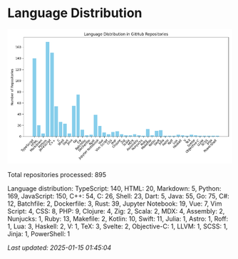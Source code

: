 # Language Distribution

![Language Distribution Chart](language_distribution_bar_chart.png)

Total repositories processed: 895

Language distribution:
TypeScript: 140, HTML: 20, Markdown: 5, Python: 169, JavaScript: 150, C++: 54, C: 26, Shell: 23, Dart: 5, Java: 55, Go: 75, C#: 12, Batchfile: 2, Dockerfile: 3, Rust: 39, Jupyter Notebook: 19, Vue: 7, Vim Script: 4, CSS: 8, PHP: 9, Clojure: 4, Zig: 2, Scala: 2, MDX: 4, Assembly: 2, Nunjucks: 1, Ruby: 13, Makefile: 2, Kotlin: 10, Swift: 11, Julia: 1, Astro: 1, Roff: 1, Lua: 3, Haskell: 2, V: 1, TeX: 3, Svelte: 2, Objective-C: 1, LLVM: 1, SCSS: 1, Jinja: 1, PowerShell: 1


_Last updated: 2025-01-15 01:45:04_
